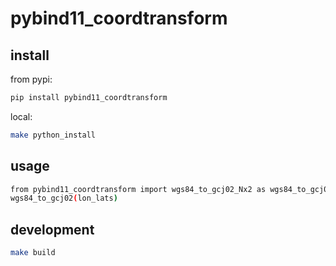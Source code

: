 # pybind11_coordtransform

## install

from pypi:

```bash
pip install pybind11_coordtransform
```

local:

```bash
make python_install
```

## usage

```bash
from pybind11_coordtransform import wgs84_to_gcj02_Nx2 as wgs84_to_gcj02
wgs84_to_gcj02(lon_lats)
```

## development

```bash
make build
```
